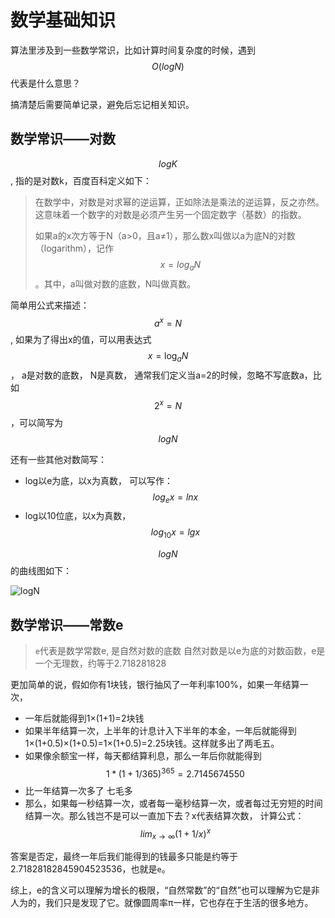 # 数学基础知识

算法里涉及到一些数学常识，比如计算时间复杂度的时候，遇到$$ O(log N) $$ 代表是什么意思？

搞清楚后需要简单记录，避免后忘记相关知识。

## 数学常识——对数 

$$ log K $$, 指的是对数k，百度百科定义如下：

> 在数学中，对数是对求幂的逆运算，正如除法是乘法的逆运算，反之亦然。  这意味着一个数字的对数是必须产生另一个固定数字（基数）的指数。
>
> 如果a的x次方等于N（a>0，且a≠1），那么数x叫做以a为底N的对数（logarithm），记作$$ x=log_aN $$。其中，a叫做对数的底数，N叫做真数。 


简单用公式来描述： $$a^x=N$$, 如果为了得出x的值，可以用表达式 $$ x=\log_aN $$， a是对数的底数， N是真数， 通常我们定义当a=2的时候，忽略不写底数a，比如$$2^x=N$$，可以简写为 $$log N$$

还有一些其他对数简写：

- log以e为底，以x为真数， 可以写作：$$ log_ex = ln x $$
- log以10位底，以x为真数， $$ log_{10}x =lg x $$

$$ log N $$的曲线图如下：

![logN](https://www.shuxuele.com/sets/images/function-logarithm-gt1.gif)


## 数学常识——常数e

> `e`代表是数学常数e, 是自然对数的底数
> 自然对数是以e为底的对数函数，e是一个无理数，约等于2.718281828

更加简单的说，假如你有1块钱，银行抽风了一年利率100%，如果一年结算一次，

- 一年后就能得到1×(1+1)=2块钱
- 如果半年结算一次，上半年的计息计入下半年的本金，一年后就能得到1×(1+0.5)×(1+0.5)=1×(1+0.5)=2.25块钱。这样就多出了两毛五。
- 如果像余额宝一样，每天都结算利息，那么一年后你就能得到 $$ 1*(1+1/365)^365=2.7145674550 $$
- 比一年结算一次多了 七毛多
- 那么，如果每一秒结算一次，或者每一毫秒结算一次，或者每过无穷短的时间结算一次。那么钱岂不是可以一直加下去？x代表结算次数， 计算公式： $$ {lim_{x \to \infty} (1+1/x)^x}$$

答案是否定，最终一年后我们能得到的钱最多只能是约等于2.71828182845904523536，也就是`e`。

综上，e的含义可以理解为增长的极限，“自然常数”的“自然”也可以理解为它是非人为的，我们只是发现了它。就像圆周率π一样，它也存在于生活的很多地方。
